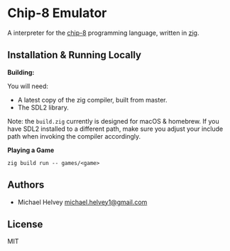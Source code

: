 # Chip-8 Emulator

A interpreter for the [chip-8](https://en.wikipedia.org/wiki/CHIP-8) programming language, written in [zig](https://ziglang.org/).

## Installation & Running Locally

**Building:**

You will need:

* A latest copy of the zig compiler, built from master.
* The SDL2 library.

Note: the `build.zig` currently is designed for macOS & homebrew.  If you have
SDL2 installed to a different path, make sure you adjust your include path when
invoking the compiler accordingly.

**Playing a Game**

```shell
zig build run -- games/<game>
```

## Authors

* Michael Helvey <michael.helvey1@gmail.com>

## License

MIT
